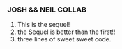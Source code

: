 ### JOSH && NEIL COLLAB

1. This is the sequel!
2. the Sequel is better than the first!!
3. three lines of sweet sweet code.
